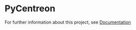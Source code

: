 # PyCentreon

For further information about this project, see [Documentation](https://github.com/cyrilmarcot/PyCentreon/wiki)

